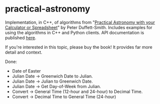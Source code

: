 # practical-astronomy

Implementation, in C++, of algorithms from "[Practical Astronomy with your Calculator or Spreadsheet](https://www.amazon.com/Practical-Astronomy-your-Calculator-Spreadsheet/dp/1108436072)" by Peter Duffett-Smith.  Includes examples for using the algorithms in C++ and Python clients.  API documentation is published [here](https://jfcarr-astronomy.github.io/practical-astronomy/).

If you're interested in this topic, please buy the book!  It provides far more detail and context.

Done:

* Date of Easter
* Julian Date -> Greenwich Date to Julian.
* Julian Date -> Julian to Greenwich Date.
* Julian Date -> Get Day-of-Week from Julian.
* Convert -> General Time (12-hour and 24-hour) to Decimal Time.
* Convert -> Decimal Time to General Time (24-hour)
